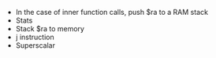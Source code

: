 - In the case of inner function calls, push $ra to a RAM stack
- Stats
- Stack $ra to memory
- j instruction
- Superscalar